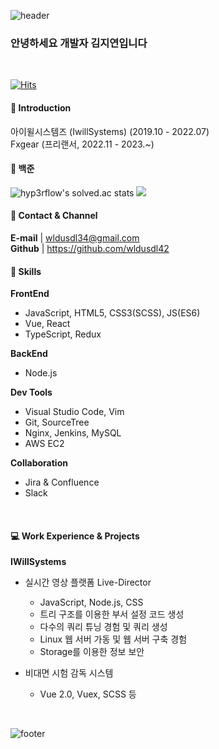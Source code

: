 ![header](https://capsule-render.vercel.app/api?type=waving&&color=gradient&height=100&section=header&fontSize=90)
<h3>안녕하세요 개발자 김지연입니다</h3>

<br/>

[![Hits](https://hits.seeyoufarm.com/api/count/incr/badge.svg?url=https%3A%2F%2Fgithub.com%2Fwldusdl42&count_bg=%23FFD5D5&title_bg=%23FF7575&icon=&icon_color=%23E7E7E7&title=VISIT&edge_flat=false)](https://hits.seeyoufarm.com)
<br/>

#### :raising_hand: Introduction
아이윌시스템즈 (IwillSystems) (2019.10 - 2022.07) <br>
Fxgear (프리랜서, 2022.11 - 2023.~)
<br/>

#### :closed_book: 백준
![hyp3rflow's solved.ac stats](https://github-readme-solvedac.hyp3rflow.vercel.app/api/?handle=wldusdl42)
<img src="http://mazandi.herokuapp.com/api?handle=wldusdl42&theme=warm"/>
<br/>

#### :love_letter: Contact & Channel

<b>E-mail</b> | wldusdl34@gmail.com <br/>
<b>Github</b> | https://github.com/wldusdl42
<br/>

#### :wrench: Skills
<b>FrontEnd</b>
- JavaScript, HTML5, CSS3(SCSS), JS(ES6)
- Vue, React
- TypeScript, Redux

<b>BackEnd</b>
- Node.js 

<b>Dev Tools</b>
- Visual Studio Code, Vim 
- Git, SourceTree
- Nginx, Jenkins, MySQL
- AWS EC2

<b>Collaboration</b>
- Jira & Confluence
- Slack
<br/>

#### :computer: Work Experience & Projects

<b>IWillSystems</b>
- 실시간 영상 플랫폼 Live-Director
  - JavaScript, Node.js, CSS
  - 트리 구조를 이용한 부서 설정 코드 생성
  - 다수의 쿼리 튜닝 경험 및 쿼리 생성
  - Linux 웹 서버 가동 및 웹 서버 구축 경험
  - Storage를 이용한 정보 보안

- 비대면 시험 감독 시스템
  - Vue 2.0, Vuex, SCSS 등
<br/>

![footer](https://capsule-render.vercel.app/api?type=waving&&color=gradient&height=100&section=footer&fontSize=90)